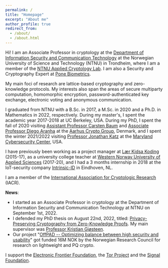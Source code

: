 ```yaml
---
permalink: /
title: "Homepage"
excerpt: "About me"
author_profile: true
redirect_from:
  - /about/
  - /about.html
---
```


Hi! I am an Associate Professor in cryptology at the [Department of Information Security and Communication Technology](https://www.ntnu.edu/iik) at the Norwegian University of Science and Technology (NTNU) in Trondheim, where I am a member of the [NTNU Applied Cryptology Lab](https://www.ntnu.edu/iik/nacl-lab). I am also a Security and Cryptography Expert at [Pone Biometrics](https://ponebiometrics.com/the-team).

My main foci of research are lattice-based cryptography and zero-knowledge protocols. My interests also span the areas of secure multiparty computation, homomorphic encryption, password-authenticated key exchange, electronic voting and anonymous communication.

I graduated from NTNU with a B.Sc. in 2017, a M.Sc. in 2020 and a Ph.D. in Mathematics in 2022, respectively. During my master's, I spent the academic year 2017-2018 at UC Berkeley, USA. During my PhD, I spent the fall of 2020 visiting [Assistant Professor Carsten Baum](http://carstenbaum.com) and [Associate Professor Diego Aranha](https://dfaranha.github.io) at the [Aarhus Crypto Group](https://users-cs.au.dk/orlandi/cryptogroup), Denmark, and I spent the winter 2021/2022 visiting [Professor Jonathan Katz](http://www.cs.umd.edu/~jkatz) at the [Maryland Cybersecurity Center](https://cyber.umd.edu), USA.

I have previously been working as a project manager at [Lær Kidsa Koding](https://www.kidsakoder.no) (2015-17), as a university college teacher at [Western Norway University of Applied Sciences](https://www.hvl.no/en) (2017-20), and I had a 3 months internship in 2018 at the IoT-security company [Intrinsic-ID](https://www.intrinsic-id.com) in Eindhoven, NL.

I am a member of the [International Association for Cryptologic Research](https://iacr.org) (IACR).

**News**:

- I started as an Associate Professor in cryptology at the Department of Information Security and Communication Technology at NTNU on September 1st, 2022.
- I defended my PhD thesis on August 22nd, 2022, titled: [Privacy-Preserving Cryptography from Zero-Knowledge Proofs](https://ntnuopen.ntnu.no/ntnu-xmlui/handle/11250/3012606). My main supervisor was [Professor Kristian Gjøsteen](https://www.ntnu.edu/employees/kristian.gjosteen).
- Our project "[OffPAD -- Optimizing balance between high security and usability](https://prosjektbanken.forskningsradet.no/en/project/FORISS/321619)" got funded 16M NOK by the Norwegian Research Council for research on lightweight and PQ crypto.

I support the [Electronic Frontier Foundation](https://supporters.eff.org/donate/join-eff-4), the [Tor Project](https://donate.torproject.org) and the [Signal Foundation](https://signal.org/donate).
